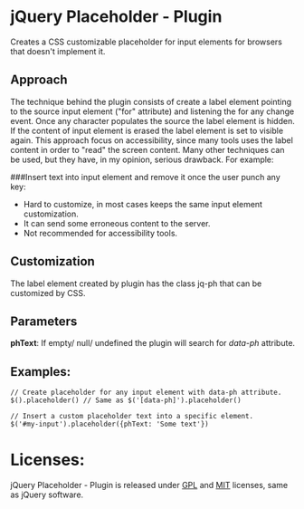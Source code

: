 jQuery Placeholder - Plugin
===========================

Creates a CSS customizable placeholder for input elements for browsers that doesn't implement it.

## Approach

The technique behind the plugin consists of create a label element pointing to the source input element ("for" attribute) and listening the for any change event. Once any character populates the source the label element is hidden. If the content of input element is erased the label element is set to visible again.
This approach focus on accessibility, since many tools uses the label content in order to "read" the screen content.
Many other techniques can be used, but they have, in my opinion, serious drawback. For example:

###Insert text into input element and remove it once the user punch any key:
* Hard to customize, in most cases keeps the same input element customization.
* It can send some erroneous content to the server.
* Not recommended for accessibility tools.

## Customization
The label element created by plugin has the class jq-ph that can be customized by CSS.

## Parameters

**phText**: If empty/ null/ undefined the plugin will search for _data-ph_ attribute.

## Examples:

    // Create placeholder for any input element with data-ph attribute.
    $().placeholder() // Same as $('[data-ph]').placeholder()
  
    // Insert a custom placeholder text into a specific element.
    $('#my-input').placeholder({phText: 'Some text'}) 

Licenses:
=========

jQuery Placeholder - Plugin is released under [GPL](https://github.com/tlewin/jquery.placeholder/raw/v0.1.0/GPL-LICENSE.txt) and [MIT](https://github.com/tlewin/jquery.placeholder/raw/v0.1.0/MIT-LICENSE.txt) licenses, same as jQuery software.